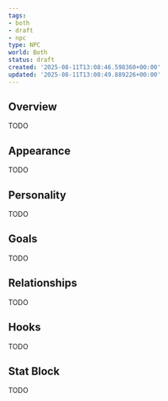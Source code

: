 ```yaml
---
tags:
- both
- draft
- npc
type: NPC
world: Both
status: draft
created: '2025-08-11T13:08:46.598360+00:00'
updated: '2025-08-11T13:08:49.889226+00:00'
---
```



## Overview

TODO
## Appearance

TODO
## Personality

TODO
## Goals

TODO
## Relationships

TODO
## Hooks

TODO
## Stat Block

TODO
